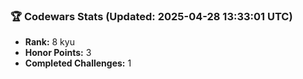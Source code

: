 ### 🏆 Codewars Stats (Updated: 2025-04-28 13:33:01 UTC)

- **Rank:** 8 kyu
- **Honor Points:** 3
- **Completed Challenges:** 1
